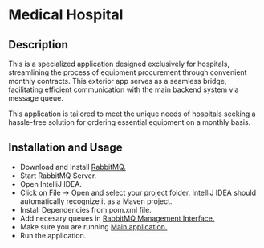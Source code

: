 # Medical Hospital

## Description
This is a specialized application designed exclusively for hospitals, streamlining the process of equipment procurement through convenient monthly contracts. This exterior app serves as a seamless bridge, facilitating efficient communication with the main backend system via message queue. 

This application is tailored to meet the unique needs of hospitals seeking a hassle-free solution for ordering essential equipment on a monthly basis.

## Installation and Usage
* Download and Install [RabbitMQ.](https://www.rabbitmq.com/download.html)
* Start RabbitMQ Server.
* Open IntelliJ IDEA.
* Click on File -> Open and select your project folder. IntelliJ IDEA should automatically recognize it as a Maven project.
* Install Dependencies from pom.xml file.
* Add necesary queues in [RabbitMQ Management Interface.](http://localhost:15672/)
* Make sure you are running [Main application.](https://github.com/nina-bu/isa-med-equipment-be)
* Run the application.
